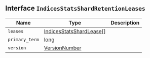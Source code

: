## Interface `IndicesStatsShardRetentionLeases`

| Name | Type | Description |
| - | - | - |
| `leases` | [IndicesStatsShardLease](./IndicesStatsShardLease.md)[] | &nbsp; |
| `primary_term` | [long](./long.md) | &nbsp; |
| `version` | [VersionNumber](./VersionNumber.md) | &nbsp; |
